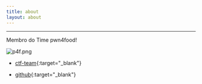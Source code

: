 ```yaml
---
title: about
layout: about
---
```


---

Membro do Time pwn4food!

![p4f.png](https://pwn4food.github.io/p4f.png)

* [ctf-team](https://ctftime.org/team/33157){:target="_blank"}

* [github](https://github.com/MarcioRAGarcia){:target="_blank"}

